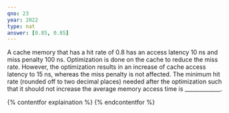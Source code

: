 ```yaml
---
qno: 23
year: 2022
type: nat
answer: [0.85, 0.85]
---
```



A cache memory that has a hit rate of 0.8 has an access latency 10 ns and miss penalty 100 ns. Optimization is done on the cache to reduce the miss rate. However, the optimization results in an increase of cache access latency to 15 ns, whereas the miss penalty is not affected. The minimum hit rate (rounded off to two decimal places) needed after the optimization such that it should not increase the average memory access time is _____________. 

{% contentfor explaination %}
{% endcontentfor %}
